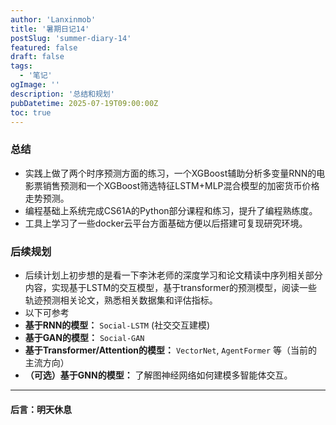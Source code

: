 ```yaml
---
author: 'Lanxinmob'
title: '暑期日记14'
postSlug: 'summer-diary-14'
featured: false
draft: false
tags:
  - '笔记'
ogImage: ''
description: '总结和规划'
pubDatetime: 2025-07-19T09:00:00Z
toc: true
---
```



### 总结
- 实践上做了两个时序预测方面的练习，一个XGBoost辅助分析多变量RNN的电影票销售预测和一个XGBoost筛选特征LSTM+MLP混合模型的加密货币价格走势预测。
- 编程基础上系统完成CS61A的Python部分课程和练习，提升了编程熟练度。
- 工具上学习了一些docker云平台方面基础方便以后搭建可复现研究环境。

### 后续规划
- 后续计划上初步想的是看一下李沐老师的深度学习和论文精读中序列相关部分内容，实现基于LSTM的交互模型，基于transformer的预测模型，阅读一些轨迹预测相关论文，熟悉相关数据集和评估指标。
- 以下可参考
- **基于RNN的模型：** `Social-LSTM` (社交交互建模)
- **基于GAN的模型：** `Social-GAN`
- **基于Transformer/Attention的模型：** `VectorNet`, `AgentFormer` 等（当前的主流方向）
- **（可选）基于GNN的模型：** 了解图神经网络如何建模多智能体交互。

---
#### 后言：明天休息

